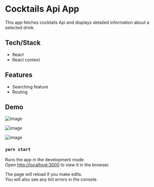 # Cocktails Api App

This app fetches cocktails Api and displays detailed information about a selected drink.

## Tech/Stack

- React
- React context

## Features

- Searching feature
- Routing 

## Demo

![image](https://user-images.githubusercontent.com/34722096/109067965-daae9f00-76b4-11eb-9ac5-59325dcc8b68.png)

![image](https://user-images.githubusercontent.com/34722096/109068062-f9ad3100-76b4-11eb-9a35-92796615247c.png)

![image](https://user-images.githubusercontent.com/34722096/109068221-2b25fc80-76b5-11eb-8b39-b6a2fb6b2f10.png)

### `yarn start`

Runs the app in the development mode.\
Open [http://localhost:3000](http://localhost:3000) to view it in the browser.

The page will reload if you make edits.\
You will also see any lint errors in the console.

